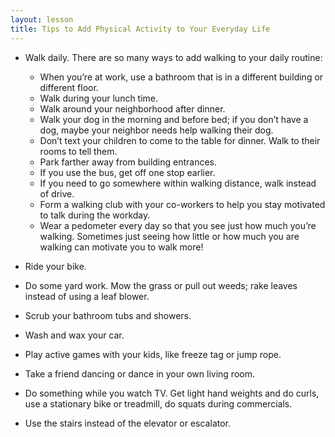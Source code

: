 ```yaml
---
layout: lesson
title: Tips to Add Physical Activity to Your Everyday Life
---
```


* Walk daily. There are so many ways to add walking to your daily routine:

    - When you’re at work, use a bathroom that is in a different building or different floor.
    - Walk during your lunch time.
    - Walk around your neighborhood after dinner.
    - Walk your dog in the morning and before bed; if you don’t have a dog, maybe your neighbor needs help walking their dog.
    - Don’t text your children to come to the table for dinner. Walk to their rooms to tell them.
    - Park farther away from building entrances.
    - If you use the bus, get off one stop earlier.
    - If you need to go somewhere within walking distance, walk  instead of drive.
    - Form a walking club with your co-workers to help you stay motivated to talk during the workday.
    - Wear a pedometer every day so that you see just how much you’re walking. Sometimes just seeing how little or how much you are walking can motivate you to walk more!

* Ride your bike.

* Do some yard work. Mow the grass or pull out weeds; rake leaves instead of using a leaf blower.

* Scrub your bathroom tubs and showers.

* Wash and wax your car.

* Play active games with your kids, like freeze tag or jump rope.

* Take a friend dancing or dance in your own living room.

* Do something while you watch TV. Get light hand weights and do curls, use a stationary bike or treadmill, do squats during commercials.

* Use the stairs instead of the elevator or escalator.
